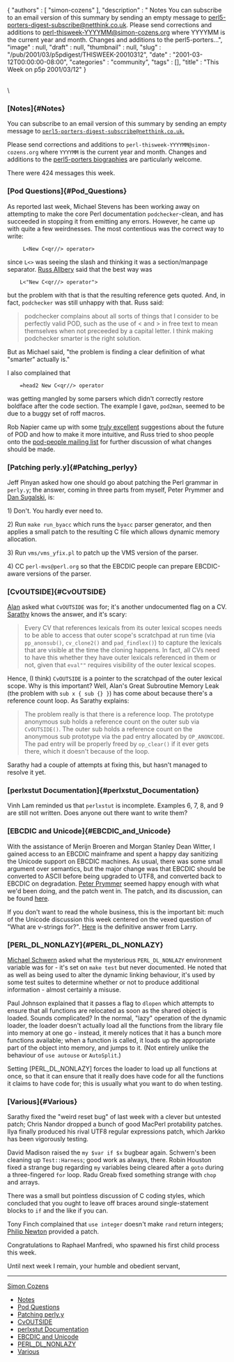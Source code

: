 {
   "authors" : [
      "simon-cozens"
   ],
   "description" : " Notes You can subscribe to an email version of this summary by sending an empty message to perl5-porters-digest-subscribe@netthink.co.uk. Please send corrections and additions to perl-thisweek-YYYYMM@simon-cozens.org where YYYYMM is the current year and month. Changes and additions to the perl5-porters...",
   "image" : null,
   "draft" : null,
   "thumbnail" : null,
   "slug" : "/pub/2001/03/p5pdigest/THISWEEK-20010312",
   "date" : "2001-03-12T00:00:00-08:00",
   "categories" : "community",
   "tags" : [],
   "title" : "This Week on p5p 2001/03/12"
}





\
\

### [Notes]{#Notes}

You can subscribe to an email version of this summary by sending an
empty message to
[`perl5-porters-digest-subscribe@netthink.co.uk`.](mailto:perl5-porters-digest-subscribe@netthink.co.uk)

Please send corrections and additions to
`perl-thisweek-YYYYMM@simon-cozens.org` where `YYYYMM` is the current
year and month. Changes and additions to the [perl5-porters
biographies](http://simon-cozens.org/writings/whos-who.html) are
particularly welcome.

There were 424 messages this week.

### [Pod Questions]{#Pod_Questions}

As reported last week, Michael Stevens has been working away on
attempting to make the core Perl documentation `podchecker`-clean, and
has succeeded in stopping it from emitting any errors. However, he came
up with quite a few weirdnesses. The most contentious was the correct
way to write:

         L<New C<qr//> operator>

since `L<>` was seeing the slash and thinking it was a section/manpage
separator. [Russ
Allbery](http://simon-cozens.org/writings/whos-who.html#ALLBERY) said
that the best way was

        L<"New C<qr//> operator">

but the problem with that is that the resulting reference gets quoted.
And, in fact, `podchecker` was still unhappy with that. Russ said:

> podchecker complains about all sorts of things that I consider to be
> perfectly valid POD, such as the use of &lt; and &gt; in free text to
> mean themselves when not preceeded by a capital letter. I think making
> podchecker smarter is the right solution.

But as Michael said, "the problem is finding a clear definition of what
"smarter" actually is."

I also complained that

        =head2 New C<qr//> operator

was getting mangled by some parsers which didn't correctly restore
boldface after the code section. The example I gave, `pod2man`, seemed
to be due to a buggy set of roff macros.

Rob Napier came up with some [truly
excellent](http://www.xray.mpe.mpg.de/mailing-lists/perl5-porters/2001-03/msg00365.html)
suggestions about the future of POD and how to make it more intuitive,
and Russ tried to shoo people onto the [pod-people mailing
list](http://lists.perl.org/showlist.cgi?name=pod-people) for further
discussion of what changes should be made.

### [Patching perly.y]{#Patching_perlyy}

Jeff Pinyan asked how one should go about patching the Perl grammar in
`perly.y`; the answer, coming in three parts from myself, Peter Prymmer
and [Dan
Sugalski](http://simon-cozens.org/writings/whos-who.html#SUGALSKI), is:

1\) Don't. You hardly ever need to.

2\) Run `make run_byacc` which runs the `byacc` parser generator, and
then applies a small patch to the resulting C file which allows dynamic
memory allocation.

3\) Run `vms/vms_yfix.pl` to patch up the VMS version of the parser.

4\) CC `perl-mvs@perl.org` so that the EBCDIC people can prepare
EBCDIC-aware versions of the parser.

### [CvOUTSIDE]{#CvOUTSIDE}

[Alan](http://simon-cozens.org/writings/whos-who.html#BURLISON) asked
what `CvOUTSIDE` was for; it's another undocumented flag on a CV.
[Sarathy](http://simon-cozens.org/writings/whos-who.html#GURUSAMY) knows
the answer, and it's scary:

> Every CV that references lexicals from its outer lexical scopes needs
> to be able to access that outer scope's scratchpad at run time (via
> `pp_anonsub()`, `cv_clone2()` and `pad_findlex()`) to capture the
> lexicals that are visible at the time the cloning happens. In fact,
> all CVs need to have this whether they have outer lexicals referenced
> in them or not, given that `eval""` requires visibility of the outer
> lexical scopes.

Hence, (I think) `CvOUTSIDE` is a pointer to the scratchpad of the outer
lexical scope. Why is this important? Well, Alan's Great Subroutine
Memory Leak (the problem with `sub x { sub {} }`) has come about because
there's a reference count loop. As Sarathy explains:

> The problem really is that there is a reference loop. The prototype
> anonymous sub holds a reference count on the outer sub via
> `CvOUTSIDE()`. The outer sub holds a reference count on the anonymous
> sub prototype via the pad entry allocated by `OP_ANONCODE`. The pad
> entry will be properly freed by `op_clear()` if it ever gets there,
> which it doesn't because of the loop.

Sarathy had a couple of attempts at fixing this, but hasn't managed to
resolve it yet.

### [perlxstut Documentation]{#perlxstut_Documentation}

Vinh Lam reminded us that `perlxstut` is incomplete. Examples 6, 7, 8,
and 9 are still not written. Does anyone out there want to write them?

### [EBCDIC and Unicode]{#EBCDIC_and_Unicode}

With the assistance of Merijn Broeren and Morgan Stanley Dean Witter, I
gained access to an EBCDIC mainframe and spent a happy day sanitizing
the Unicode support on EBCDIC machines. As usual, there was some small
argument over semantics, but the major change was that EBCDIC should be
converted to ASCII before being upgraded to UTF8, and converted back to
EBCDIC on degradation. [Peter
Prymmer](http://simon-cozens.org/writings/whos-who.html#PRYMMER) seemed
happy enough with what we'd been doing, and the patch went in. The
patch, and its discussion, can be found
[here](http://www.xray.mpe.mpg.de/mailing-lists/perl5-porters/2001-03/msg00441.html).

If you don't want to read the whole business, this is the important bit:
much of the Unicode discussion this week centered on the vexed question
of "What are v-strings for?".
[Here](http://www.xray.mpe.mpg.de/mailing-lists/perl5-porters/2001-03/msg00549.html)
is the definitive answer from Larry.

### [PERL\_DL\_NONLAZY]{#PERL_DL_NONLAZY}

[Michael
Schwern](http://simon-cozens.org/writings/whos-who.html#SCHWERN) asked
what the mysterious `PERL_DL_NONLAZY` environment variable was for -
it's set on `make test` but never documented. He noted that as well as
being used to alter the dynamic linking behaviour, it's used by some
test suites to determine whether or not to produce additional
information - almost certainly a misuse.

Paul Johnson explained that it passes a flag to `dlopen` which attempts
to ensure that all functions are relocated as soon as the shared object
is loaded. Sounds complicated? In the normal, "lazy" operation of the
dynamic loader, the loader doesn't actually load all the functions from
the library file into memory at one go - instead, it merely notices that
it has a bunch more functions available; when a function is called, it
loads up the appropriate part of the object into memory, and jumps to
it. (Not entirely unlike the behaviour of `use autouse` or `AutoSplit`.)

Setting \[PERL\_DL\_NONLAZY\] forces the loader to load up all functions
at once, so that it can ensure that it really does have code for all the
functions it claims to have code for; this is usually what you want to
do when testing.

### [Various]{#Various}

Sarathy fixed the "weird reset bug" of last week with a clever but
untested patch; Chris Nandor dropped a bunch of good MacPerl protability
patches. Ilya finally produced his rival UTF8 regular expressions patch,
which Jarkko has been vigorously testing.

David Madison raised the `my $var if $x` bugbear again. Schwern's been
cleaning up `Test::Harness`; good work as always, there. Robin Houston
fixed a strange bug regarding `my` variables being cleared after a
`goto` during a three-fingered `for` loop. Radu Greab fixed something
strange with `chop` and arrays.

There was a small but pointless discussion of C coding styles, which
concluded that you ought to leave off braces around single-statement
blocks to `if` and the like if you can.

Tony Finch complained that `use integer` doesn't make `rand` return
integers; [Philip
Newton](http://simon-cozens.org/writings/whos-who.html#NEWTON) provided
a patch.

Congratulations to Raphael Manfredi, who spawned his first child process
this week.

Until next week I remain, your humble and obedient servant,

------------------------------------------------------------------------

[Simon Cozens](mailto:simon@brecon.co.uk)
-   [Notes](#Notes)
-   [Pod Questions](#Pod_Questions)
-   [Patching perly.y](#Patching_perlyy)
-   [CvOUTSIDE](#CvOUTSIDE)
-   [perlxstut Documentation](#perlxstut_Documentation)
-   [EBCDIC and Unicode](#EBCDIC_and_Unicode)
-   [PERL\_DL\_NONLAZY](#PERL_DL_NONLAZY)
-   [Various](#Various)


